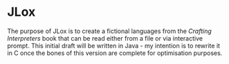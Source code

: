 # JLox
The purpose of JLox is to create a fictional languages from the _Crafting Interpreters_ book that can be read either from a file or via interactive prompt. 
This initial draft will be written in Java - my intention is to rewrite it in C once the bones of this version are complete for optimisation purposes. 
